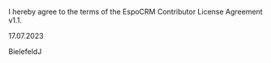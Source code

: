 I hereby agree to the terms of the EspoCRM Contributor License Agreement v1.1.

17.07.2023

BielefeldJ
